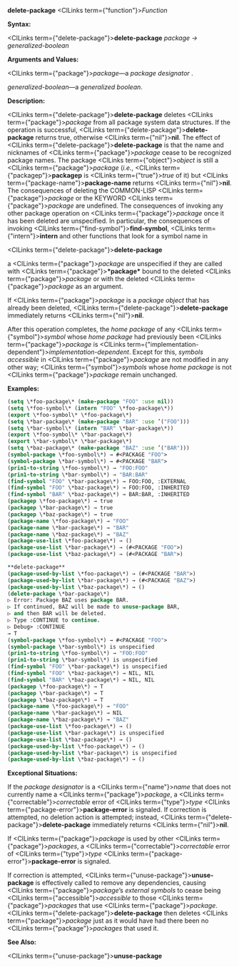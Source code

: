 **delete-package** <ClLinks  term={"function"}><i>Function</i></ClLinks> 



**Syntax:** 



<ClLinks  term={"delete-package"}><b>delete-package</b></ClLinks> *package → generalized-boolean* 



**Arguments and Values:** 



<ClLinks  term={"package"}><i>package</i></ClLinks>—a *package designator* . 



*generalized-boolean*—a *generalized boolean*. 



**Description:** 



<ClLinks  term={"delete-package"}><b>delete-package</b></ClLinks> deletes <ClLinks  term={"package"}><i>package</i></ClLinks> from all package system data structures. If the operation is successful, <ClLinks  term={"delete-package"}><b>delete-package</b></ClLinks> returns true, otherwise <ClLinks  term={"nil"}><b>nil</b></ClLinks>. The effect of <ClLinks  term={"delete-package"}><b>delete-package</b></ClLinks> is that the name and nicknames of <ClLinks  term={"package"}><i>package</i></ClLinks> cease to be recognized package names. The package <ClLinks  term={"object"}><i>object</i></ClLinks> is still a <ClLinks  term={"package"}><i>package</i></ClLinks> (*i.e.*, <ClLinks  term={"packagep"}><b>packagep</b></ClLinks> is <ClLinks  term={"true"}><i>true</i></ClLinks> of it) but <ClLinks  term={"package-name"}><b>package-name</b></ClLinks> returns <ClLinks  term={"nil"}><b>nil</b></ClLinks>. The consequences of deleting the COMMON-LISP <ClLinks  term={"package"}><i>package</i></ClLinks> or the KEYWORD <ClLinks  term={"package"}><i>package</i></ClLinks> are undefined. The consequences of invoking any other package operation on <ClLinks  term={"package"}><i>package</i></ClLinks> once it has been deleted are unspecified. In particular, the consequences of invoking <ClLinks  term={"find-symbol"}><b>find-symbol</b></ClLinks>, <ClLinks  term={"intern"}><b>intern</b></ClLinks> and other functions that look for a symbol name in 







 



 



<ClLinks  term={"delete-package"}><b>delete-package</b></ClLinks> 



a <ClLinks  term={"package"}><i>package</i></ClLinks> are unspecified if they are called with <ClLinks  term={"package"}><b>\*package\*</b></ClLinks> bound to the deleted <ClLinks  term={"package"}><i>package</i></ClLinks> or with the deleted <ClLinks  term={"package"}><i>package</i></ClLinks> as an argument. 



If <ClLinks  term={"package"}><i>package</i></ClLinks> is a *package object* that has already been deleted, <ClLinks  term={"delete-package"}><b>delete-package</b></ClLinks> immediately returns <ClLinks  term={"nil"}><b>nil</b></ClLinks>. 



After this operation completes, the *home package* of any <ClLinks  term={"symbol"}><i>symbol</i></ClLinks> whose *home package* had previously been <ClLinks  term={"package"}><i>package</i></ClLinks> is <ClLinks  term={"implementation-dependent"}><i>implementation-dependent</i></ClLinks>. Except for this, *symbols accessible* in <ClLinks  term={"package"}><i>package</i></ClLinks> are not modified in any other way; <ClLinks  term={"symbol"}><i>symbols</i></ClLinks> whose *home package* is not <ClLinks  term={"package"}><i>package</i></ClLinks> remain unchanged. 



**Examples:**
```lisp
(setq \*foo-package\* (make-package "FOO" :use nil)) 
(setq \*foo-symbol\* (intern "FOO" \*foo-package\*)) 
(export \*foo-symbol\* \*foo-package\*) 
(setq \*bar-package\* (make-package "BAR" :use ’("FOO"))) 
(setq \*bar-symbol\* (intern "BAR" \*bar-package\*)) 
(export \*foo-symbol\* \*bar-package\*) 
(export \*bar-symbol\* \*bar-package\*) 
(setq \*baz-package\* (make-package "BAZ" :use ’("BAR"))) 
(symbol-package \*foo-symbol\*) → #<PACKAGE "FOO"> 
(symbol-package \*bar-symbol\*) → #<PACKAGE "BAR"> 
(prin1-to-string \*foo-symbol\*) → "FOO:FOO" 
(prin1-to-string \*bar-symbol\*) → "BAR:BAR" 
(find-symbol "FOO" \*bar-package\*) → FOO:FOO, :EXTERNAL 
(find-symbol "FOO" \*baz-package\*) → FOO:FOO, :INHERITED 
(find-symbol "BAR" \*baz-package\*) → BAR:BAR, :INHERITED 
(packagep \*foo-package\*) → true 
(packagep \*bar-package\*) → true 
(packagep \*baz-package\*) → true 
(package-name \*foo-package\*) → "FOO" 
(package-name \*bar-package\*) → "BAR" 
(package-name \*baz-package\*) → "BAZ" 
(package-use-list \*foo-package\*) → () 
(package-use-list \*bar-package\*) → (#<PACKAGE "FOO">) 
(package-use-list \*baz-package\*) → (#<PACKAGE "BAR">) 

**delete-package** 
(package-used-by-list \*foo-package\*) → (#<PACKAGE "BAR">) 
(package-used-by-list \*bar-package\*) → (#<PACKAGE "BAZ">) 
(package-used-by-list \*baz-package\*) → () 
(delete-package \*bar-package\*) 
▷ Error: Package BAZ uses package BAR. 
▷ If continued, BAZ will be made to unuse-package BAR, 
▷ and then BAR will be deleted. 
▷ Type :CONTINUE to continue. 
▷ Debug> :CONTINUE 
→ T 
(symbol-package \*foo-symbol\*) → #<PACKAGE "FOO"> 
(symbol-package \*bar-symbol\*) is unspecified 
(prin1-to-string \*foo-symbol\*) → "FOO:FOO" 
(prin1-to-string \*bar-symbol\*) is unspecified 
(find-symbol "FOO" \*bar-package\*) is unspecified 
(find-symbol "FOO" \*baz-package\*) → NIL, NIL 
(find-symbol "BAR" \*baz-package\*) → NIL, NIL 
(packagep \*foo-package\*) → T 
(packagep \*bar-package\*) → T 
(packagep \*baz-package\*) → T 
(package-name \*foo-package\*) → "FOO" 
(package-name \*bar-package\*) → NIL 
(package-name \*baz-package\*) → "BAZ" 
(package-use-list \*foo-package\*) → () 
(package-use-list \*bar-package\*) is unspecified 
(package-use-list \*baz-package\*) → () 
(package-used-by-list \*foo-package\*) → () 
(package-used-by-list \*bar-package\*) is unspecified 
(package-used-by-list \*baz-package\*) → () 
```
**Exceptional Situations:** 



If the *package designator* is a <ClLinks  term={"name"}><i>name</i></ClLinks> that does not currently name a <ClLinks  term={"package"}><i>package</i></ClLinks>, a <ClLinks  term={"correctable"}><i>correctable</i></ClLinks> error of <ClLinks  term={"type"}><i>type</i></ClLinks> <ClLinks  term={"package-error"}><b>package-error</b></ClLinks> is signaled. If correction is attempted, no deletion action is attempted; instead, <ClLinks  term={"delete-package"}><b>delete-package</b></ClLinks> immediately returns <ClLinks  term={"nil"}><b>nil</b></ClLinks>. 



If <ClLinks  term={"package"}><i>package</i></ClLinks> is used by other <ClLinks  term={"package"}><i>packages</i></ClLinks>, a <ClLinks  term={"correctable"}><i>correctable</i></ClLinks> error of <ClLinks  term={"type"}><i>type</i></ClLinks> <ClLinks  term={"package-error"}><b>package-error</b></ClLinks> is signaled. 



 



 



If correction is attempted, <ClLinks  term={"unuse-package"}><b>unuse-package</b></ClLinks> is effectively called to remove any dependencies, causing <ClLinks  term={"package"}><i>package</i></ClLinks>’s *external symbols* to cease being <ClLinks  term={"accessible"}><i>accessible</i></ClLinks> to those <ClLinks  term={"package"}><i>packages</i></ClLinks> that use <ClLinks  term={"package"}><i>package</i></ClLinks>. <ClLinks  term={"delete-package"}><b>delete-package</b></ClLinks> then deletes <ClLinks  term={"package"}><i>package</i></ClLinks> just as it would have had there been no <ClLinks  term={"package"}><i>packages</i></ClLinks> that used it. 



**See Also:** 



<ClLinks  term={"unuse-package"}><b>unuse-package</b></ClLinks> 



